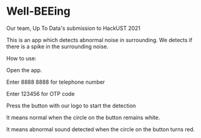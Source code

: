# Well-BEEing

Our team, Up To Data's submission to HackUST 2021

This is an app which detects abnormal noise in surrounding. We detects if there is a spike in the surrounding noise.



How to use:

Open the app.

Enter 8888 8888 for telephone number

Enter 123456 for OTP code

Press the button with our logo to start the detection



It means normal when the circle on the button remains white.

It means abnormal sound detected when the circle on the button turns red.
